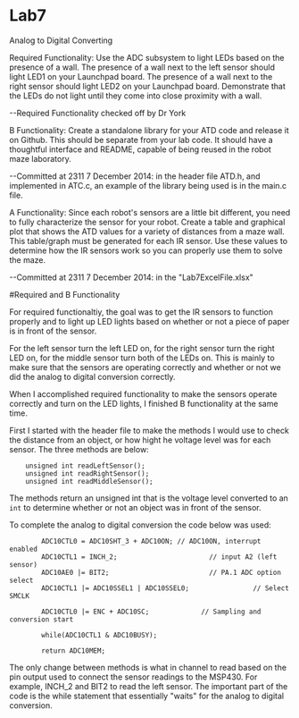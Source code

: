 Lab7
====

Analog to Digital Converting

Required Functionality: Use the ADC subsystem to light LEDs based on the presence of a wall. The presence of a wall next to the left sensor should light LED1 on your Launchpad board. The presence of a wall next to the right sensor should light LED2 on your Launchpad board. Demonstrate that the LEDs do not light until they come into close proximity with a wall.
      
--Required Functionality checked off by Dr York

B Functionality: Create a standalone library for your ATD code and release it on Github. This should be separate from your lab code. It should have a thoughtful interface and README, capable of being reused in the robot maze laboratory.
      
--Committed at 2311 7 December 2014: in the header file ATD.h, and implemented in ATC.c, an example of the library being
used is in the main.c file.

A Functionality: Since each robot's sensors are a little bit different, you need to fully characterize the sensor for your robot. Create a table and graphical plot that shows the ATD values for a variety of distances from a maze wall. This table/graph must be generated for each IR sensor. Use these values to determine how the IR sensors work so you can properly use them to solve the maze.
      
--Committed at 2311 7 December 2014: in the "Lab7ExcelFile.xlsx"


#Required and B Functionality

For required functionaltiy, the goal was to get the IR sensors to function properly and to light up LED lights based on whether or not a piece of paper is in front of the sensor.

For the left sensor turn the left LED on, for the right sensor turn the right LED on, for the middle sensor turn both of the LEDs on. This is mainly to make sure that the sensors are operating correctly and whether or not we did the analog to digital conversion correctly.

When I accomplished required functionality to make the sensors operate correctly and turn on the LED lights, I finished B functionality at the same time.

First I started with the header file to make the methods I would use to check the distance from an object, or how hight he voltage level was for each sensor. The three methods are below:

```
	unsigned int readLeftSensor();
	unsigned int readRightSensor();
	unsigned int readMiddleSensor();
```

The methods return an unsigned int that is the voltage level converted to an `int` to determine whether or not an object was in front of the sensor.

To complete the analog to digital conversion the code below was used:

```
		ADC10CTL0 = ADC10SHT_3 + ADC10ON; // ADC10ON, interrupt enabled
		ADC10CTL1 = INCH_2;                       // input A2 (left sensor)
		ADC10AE0 |= BIT2;                         // PA.1 ADC option select
		ADC10CTL1 |= ADC10SSEL1 | ADC10SSEL0;                // Select SMCLK

		ADC10CTL0 |= ENC + ADC10SC;             // Sampling and conversion start

		while(ADC10CTL1 & ADC10BUSY);

		return ADC10MEM;
```

The only change between methods is what in channel to read based on the pin output used to connect the sensor readings to the MSP430. For example, INCH_2 and BIT2 to read the left sensor. The important part of the code is the while statement that essentially "waits" for the analog to digital conversion.
